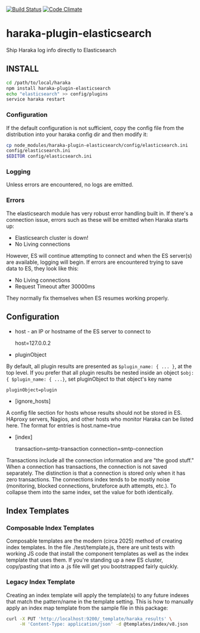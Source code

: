 [![Build Status][ci-img]][ci-url]
[![Code Climate][clim-img]][clim-url]

# haraka-plugin-elasticsearch

Ship Haraka log info directly to Elasticsearch

## INSTALL

```sh
cd /path/to/local/haraka
npm install haraka-plugin-elasticsearch
echo "elasticsearch" >> config/plugins
service haraka restart
```

### Configuration

If the default configuration is not sufficient, copy the config file from the distribution into your haraka config dir and then modify it:

```sh
cp node_modules/haraka-plugin-elasticsearch/config/elasticsearch.ini
config/elasticsearch.ini
$EDITOR config/elasticsearch.ini
```

### Logging

Unless errors are encountered, no logs are emitted.

### Errors

The elasticsearch module has very robust error handling built in. If there's a
connection issue, errors such as these will be emitted when Haraka starts
up:

- Elasticsearch cluster is down!
- No Living connections

However, ES will continue attempting to connect and when the ES server(s) are
available, logging will begin. If errors are encountered trying to save data
to ES, they look like this:

- No Living connections
- Request Timeout after 30000ms

They normally fix themselves when ES resumes working properly.

## Configuration

- host - an IP or hostname of the ES server to connect to

  host=127.0.0.2

- pluginObject

By default, all plugin results are presented as `$plugin_name: { ... }`, at
the top level. If you prefer that all plugin results be nested inside an
object `$obj: { $plugin_name: { ...}`, set pluginObject to that object's key name

    pluginObject=plugin

- [ignore_hosts]

A config file section for hosts whose results should not be stored in
ES. HAproxy servers, Nagios, and other hosts who monitor Haraka can be listed
here. The format for entries is host.name=true

- [index]

  transaction=smtp-transaction
  connection=smtp-connection

Transactions include all the connection information and are "the good stuff."
When a connection has transactions, the connection is not saved separately.
The distinction is that a connection is stored only when it has zero
transactions. The connections index tends to be mostly noise (monitoring,
blocked connections, bruteforce auth attempts, etc.). To collapse them into
the same index, set the value for both identically.

## Index Templates

### Composable Index Templates

Composable templates are the modern (circa 2025) method of creating index templates. In the file ./test/template.js, there are unit tests with working JS code that install the component templates as well as the index template that uses them. If you're standing up a new ES cluster, copy/pasting that into a .js file will get you bootstrapped fairly quickly.

### Legacy Index Template

Creating an index template will apply the template(s) to any future indexes that
match the pattern/name in the template setting. This is how to manually apply
an index map template from the sample file in this package:

```sh
curl -X PUT 'http://localhost:9200/_template/haraka_results' \
     -H 'Content-Type: application/json' -d @templates/index/v8.json
```

<!-- leave these buried at the bottom of the document -->

[ci-img]: https://github.com/haraka/haraka-plugin-elasticsearch/actions/workflows/ci.yml/badge.svg
[ci-url]: https://github.com/haraka/haraka-plugin-elasticsearch/actions/workflows/ci.yml
[clim-img]: https://codeclimate.com/github/haraka/haraka-plugin-elasticsearch/badges/gpa.svg
[clim-url]: https://codeclimate.com/github/haraka/haraka-plugin-elasticsearch
